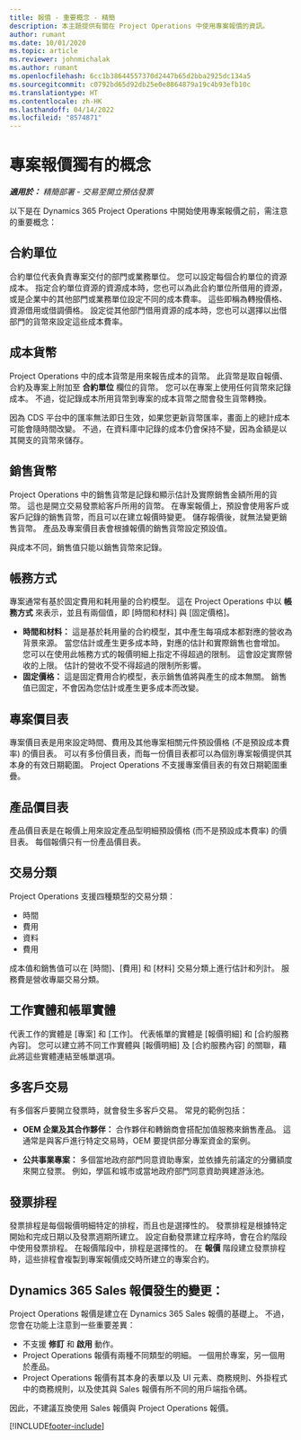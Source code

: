 ```yaml
---
title: 報價 - 重要概念 - 精簡
description: 本主題提供有關在 Project Operations 中使用專案報價的資訊。
author: rumant
ms.date: 10/01/2020
ms.topic: article
ms.reviewer: johnmichalak
ms.author: rumant
ms.openlocfilehash: 6cc1b38644557370d2447b65d2bba2925dc134a5
ms.sourcegitcommit: c0792bd65d92db25e0e8864879a19c4b93efb10c
ms.translationtype: HT
ms.contentlocale: zh-HK
ms.lasthandoff: 04/14/2022
ms.locfileid: "8574871"
---
```

# <a name="concepts-unique-to-project-quotes"></a>專案報價獨有的概念

_**適用於：** 精簡部署 - 交易至開立預估發票_


以下是在 Dynamics 365 Project Operations 中開始使用專案報價之前，需注意的重要概念：

## <a name="contracting-unit"></a>合約單位

合約單位代表負責專案交付的部門或業務單位。 您可以設定每個合約單位的資源成本。 指定合約單位資源的資源成本時，您也可以為此合約單位所借用的資源，或是企業中的其他部門或業務單位設定不同的成本費率。 這些即稱為轉撥價格、資源借用或借調價格。 設定從其他部門借用資源的成本時，您也可以選擇以出借部門的貨幣來設定這些成本費率。

## <a name="cost-currency"></a>成本貨幣

Project Operations 中的成本貨幣是用來報告成本的貨幣。 此貨幣是取自報價、合約及專案上附加至 **合約單位** 欄位的貨幣。 您可以在專案上使用任何貨幣來記錄成本。 不過，從記錄成本所用貨幣到專案的成本貨幣之間會發生貨幣轉換。

因為 CDS 平台中的匯率無法即日生效，如果您更新貨幣匯率，畫面上的總計成本可能會隨時間改變。 不過，在資料庫中記錄的成本仍會保持不變，因為金額是以其開支的貨幣來儲存。

## <a name="sales-currency"></a>銷售貨幣

Project Operations 中的銷售貨幣是記錄和顯示估計及實際銷售金額所用的貨幣。 這也是開立交易發票給客戶所用的貨幣。 在專案報價上，預設會使用客戶或客戶記錄的銷售貨幣，而且可以在建立報價時變更。 儲存報價後，就無法變更銷售貨幣。 產品及專案價目表會根據報價的銷售貨幣設定預設值。

與成本不同，銷售值只能以銷售貨幣來記錄。

## <a name="billing-method"></a>帳務方式

專案通常有基於固定費用和耗用量的合約模型。 這在 Project Operations 中以 **帳務方式** 來表示，並且有兩個值，即 [時間和材料] 與 [固定價格]。

- **時間和材料：** 這是基於耗用量的合約模型，其中產生每項成本都對應的營收為背景來源。 當您估計或產生更多成本時，對應的估計和實際銷售也會增加。 您可以在使用此帳務方式的報價明細上指定不得超過的限制。 這會設定實際營收的上限。 估計的營收不受不得超過的限制所影響。
- **固定價格：** 這是固定費用合約模型，表示銷售值將與產生的成本無關。 銷售值已固定，不會因為您估計或產生更多成本而改變。

## <a name="project-price-lists"></a>專案價目表

專案價目表是用來設定時間、費用及其他專案相關元件預設價格 (不是預設成本費率) 的價目表。 可以有多份價目表，而每一份價目表都可以為個別專案報價提供其本身的有效日期範圍。 Project Operations 不支援專案價目表的有效日期範圍重疊。

## <a name="product-price-lists"></a>產品價目表

產品價目表是在報價上用來設定產品型明細預設價格 (而不是預設成本費率) 的價目表。 每個報價只有一份產品價目表。

## <a name="transaction-classes"></a>交易分類

Project Operations 支援四種類型的交易分類：

- 時間
- 費用
- 資料
- 費用

成本值和銷售值可以在 [時間]、[費用] 和 [材料] 交易分類上進行估計和列計。 服務費是營收專屬交易分類。

## <a name="work-entities-and-billing-entities"></a>工作實體和帳單實體

代表工作的實體是 [專案] 和 [工作]。 代表帳單的實體是 [報價明細] 和 [合約服務內容]。 您可以建立將不同工作實體與 [報價明細] 及 [合約服務內容] 的關聯，藉此將這些實體連結至帳單選項。

## <a name="multi-customer-deals"></a>多客戶交易

有多個客戶要開立發票時，就會發生多客戶交易。 常見的範例包括：

- **OEM 企業及其合作夥伴：** 合作夥伴和轉銷商會搭配加值服務來銷售產品。 這通常是與客戶進行特定交易時，OEM 要提供部分專案資金的案例。 

- **公共事業專案：** 多個當地政府部門同意資助專案，並依據先前議定的分攤額度來開立發票。 例如，學區和城市或當地政府部門同意資助興建游泳池。

## <a name="invoice-schedules"></a>發票排程

發票排程是每個報價明細特定的排程，而且也是選擇性的。 發票排程是根據特定開始和完成日期以及發票週期所建立。 設定自動發票建立程序時，會在合約階段中使用發票排程。 在報價階段中，排程是選擇性的。 在 **報價** 階段建立發票排程時，這些排程會複製到專案報價成交時所建立的專案合約。

## <a name="changes-from-dynamics-365-sales-quote"></a>Dynamics 365 Sales 報價發生的變更：

Project Operations 報價是建立在 Dynamics 365 Sales 報價的基礎上。 不過，您會在功能上注意到一些重要差異：

- 不支援 **修訂** 和 **啟用** 動作。
- Project Operations 報價有兩種不同類型的明細。 一個用於專案，另一個用於產品。
- Project Operations 報價有其本身的表單以及 UI 元素、商務規則、外掛程式中的商務規則，以及使其與 Sales 報價有所不同的用戶端指令碼。

因此，不建議互換使用 Sales 報價與 Project Operations 報價。


[!INCLUDE[footer-include](../../includes/footer-banner.md)]
